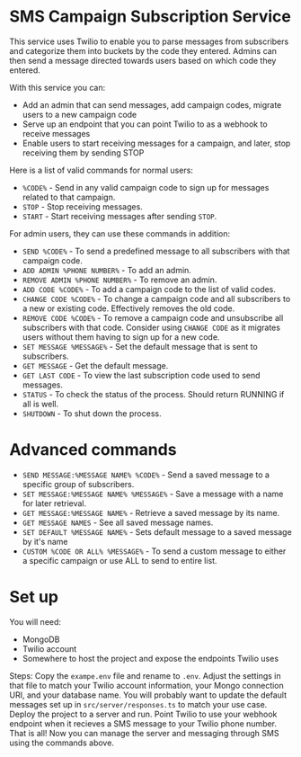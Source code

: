 # SMS Campaign Subscription Service
This service uses Twilio to enable you to parse messages from subscribers and categorize them into buckets by the code they entered. Admins can then send a message directed towards users based on which code they entered.

With this service you can:
- Add an admin that can send messages, add campaign codes, migrate users to a new campaign code
- Serve up an endpoint that you can point Twilio to as a webhook to receive messages
- Enable users to start receiving messages for a campaign, and later, stop receiving them by sending STOP 

Here is a list of valid commands for normal users:
- `%CODE%` - Send in any valid campaign code to sign up for messages related to that campaign.
- `STOP` - Stop receiving messages.
- `START` - Start receiving messages after sending `STOP`.

For admin users, they can use these commands in addition:
- `SEND %CODE%` - To send a predefined message to all subscribers with that campaign code.
- `ADD ADMIN %PHONE NUMBER%` - To add an admin.
- `REMOVE ADMIN %PHONE NUMBER%` - To remove an admin.
- `ADD CODE %CODE%` - To add a campaign code to the list of valid codes.
- `CHANGE CODE %CODE%` - To change a campaign code and all subscribers to a new or existing code. Effectively removes the old code.
- `REMOVE CODE %CODE%` - To remove a campaign code and unsubscribe all subscribers with that code. Consider using `CHANGE CODE` as it migrates users without them having to sign up for a new code.
- `SET MESSAGE %MESSAGE%` - Set the default message that is sent to subscribers.
- `GET MESSAGE` - Get the default message.
- `GET LAST CODE` - To view the last subscription code used to send messages.
- `STATUS` - To check the status of the process. Should return RUNNING if all is well.
- `SHUTDOWN` - To shut down the process. 

# Advanced commands
- `SEND MESSAGE:%MESSAGE NAME% %CODE%` - Send a saved message to a specific group of subscribers.
- `SET MESSAGE:%MESSAGE NAME% %MESSAGE%` - Save a message with a name for later retrieval.
- `GET MESSAGE:%MESSAGE NAME%` - Retrieve a saved message by its name.
- `GET MESSAGE NAMES` - See all saved message names.
- `SET DEFAULT %MESSAGE NAME%` - Sets default message to a saved message by it's name
- `CUSTOM %CODE OR ALL% %MESSAGE%` - To send a custom message to either a specific campaign or use ALL to send to entire list.


# Set up
You will need:
- MongoDB
- Twilio account
- Somewhere to host the project and expose the endpoints Twilio uses

Steps:
Copy the `exampe.env` file and rename to `.env`. Adjust the settings in that file to match your Twilio account information, your Mongo connection URI, and your database name. You will probably want to update the default messages set up in `src/server/responses.ts` to match your use case. Deploy the project to a server and run. Point Twilio to use your webhook endpoint when it recieves a SMS message to your Twilio phone number. That is all! Now you can manage the server and messaging through SMS using the commands above.
